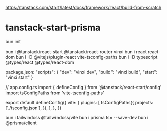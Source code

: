 https://tanstack.com/start/latest/docs/framework/react/build-from-scratch

# tanstack-start-prisma

bun init

bun i @tanstack/react-start @tanstack/react-router vinxi
bun i react react-dom
bun i -D @vitejs/plugin-react vite-tsconfig-paths
bun i -D typescript @types/react @types/react-dom

package.json:
"scripts": {
  "dev": "vinxi dev",
  "build": "vinxi build",
  "start": "vinxi start"
}

// app.config.ts
import { defineConfig } from '@tanstack/react-start/config'
import tsConfigPaths from 'vite-tsconfig-paths'

export default defineConfig({
  vite: {
    plugins: [
      tsConfigPaths({
        projects: ['./tsconfig.json'],
      }),
    ],
  },
})  

bun i tailwindcss @tailwindcss/vite
bun i prisma tsx --save-dev
bun i @prisma/client